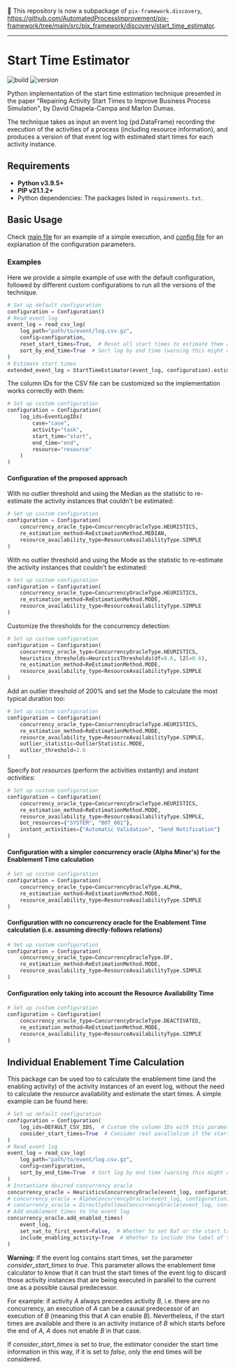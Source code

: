 🚨 This repository is now a subpackage of `pix-framework.discovery`, https://github.com/AutomatedProcessImprovement/pix-framework/tree/main/src/pix_framework/discovery/start_time_estimator.

---

# Start Time Estimator

![build](https://github.com/AutomatedProcessImprovement/start-time-estimator/actions/workflows/build.yaml/badge.svg)
![version](https://img.shields.io/github/v/tag/AutomatedProcessImprovement/start-time-estimator)

Python implementation of the start time estimation technique presented in the paper "Repairing Activity Start Times to Improve Business
Process Simulation", by David Chapela-Campa and Marlon Dumas.

The technique takes as input an event log (pd.DataFrame) recording the execution of the activities of a process (including resource
information), and produces a version of that event log with estimated start times for each activity instance.

## Requirements

- **Python v3.9.5+**
- **PIP v21.1.2+**
- Python dependencies: The packages listed in `requirements.txt`.

## Basic Usage

Check [main file](https://github.com/AutomatedProcessImprovement/start-time-estimator/blob/main/processing/main.py) for an example of a
simple execution,
and [config file](https://github.com/AutomatedProcessImprovement/start-time-estimator/blob/main/src/start_time_estimator/config.py) for an
explanation of the configuration parameters.

### Examples

Here we provide a simple example of use with the default configuration, followed by different custom configurations to run all the versions
of the technique.

```python
# Set up default configuration
configuration = Configuration()
# Read event log
event_log = read_csv_log(
    log_path="path/to/event/log.csv.gz",
    config=configuration,
    reset_start_times=True,  # Reset all start times to estimate them all
    sort_by_end_time=True  # Sort log by end time (warning this might alter the order of the events sharing end time)
)
# Estimate start times
extended_event_log = StartTimeEstimator(event_log, configuration).estimate()
```

The column IDs for the CSV file can be customized so the implementation works correctly with them:

```python
# Set up custom configuration
configuration = Configuration(
    log_ids=EventLogIDs(
        case="case",
        activity="task",
        start_time="start",
        end_time="end",
        resource="resource"
    )
)
```

#### Configuration of the proposed approach

With no outlier threshold and using the Median as the statistic to re-estimate the activity instances that couldn't be estimated:

```python
# Set up custom configuration
configuration = Configuration(
    concurrency_oracle_type=ConcurrencyOracleType.HEURISTICS,
    re_estimation_method=ReEstimationMethod.MEDIAN,
    resource_availability_type=ResourceAvailabilityType.SIMPLE
)
```

With no outlier threshold and using the Mode as the statistic to re-estimate the activity instances that couldn't be estimated:

```python
# Set up custom configuration
configuration = Configuration(
    concurrency_oracle_type=ConcurrencyOracleType.HEURISTICS,
    re_estimation_method=ReEstimationMethod.MODE,
    resource_availability_type=ResourceAvailabilityType.SIMPLE
)
```

Customize the thresholds for the concurrency detection:

```python
# Set up custom configuration
configuration = Configuration(
    concurrency_oracle_type=ConcurrencyOracleType.HEURISTICS,
    heuristics_thresholds=HeuristicsThresholds(df=0.6, l2l=0.6),
    re_estimation_method=ReEstimationMethod.MODE,
    resource_availability_type=ResourceAvailabilityType.SIMPLE
)
```

Add an outlier threshold of 200% and set the Mode to calculate the most typical duration too:

```python
# Set up custom configuration
configuration = Configuration(
    concurrency_oracle_type=ConcurrencyOracleType.HEURISTICS,
    re_estimation_method=ReEstimationMethod.MODE,
    resource_availability_type=ResourceAvailabilityType.SIMPLE,
    outlier_statistic=OutlierStatistic.MODE,
    outlier_threshold=2.0
)
```

Specify *bot resources* (perform the activities instantly) and *instant activities*:

```python
# Set up custom configuration
configuration = Configuration(
    concurrency_oracle_type=ConcurrencyOracleType.HEURISTICS,
    re_estimation_method=ReEstimationMethod.MODE,
    resource_availability_type=ResourceAvailabilityType.SIMPLE,
    bot_resources={"SYSTEM", "BOT_001"},
    instant_activities={"Automatic Validation", "Send Notification"}
)
```

#### Configuration with a simpler concurrency oracle (Alpha Miner's) for the Enablement Time calculation

```python
# Set up custom configuration
configuration = Configuration(
    concurrency_oracle_type=ConcurrencyOracleType.ALPHA,
    re_estimation_method=ReEstimationMethod.MODE,
    resource_availability_type=ResourceAvailabilityType.SIMPLE
)
```

#### Configuration with no concurrency oracle for the Enablement Time calculation (i.e. assuming directly-follows relations)

```python
# Set up custom configuration
configuration = Configuration(
    concurrency_oracle_type=ConcurrencyOracleType.DF,
    re_estimation_method=ReEstimationMethod.MODE,
    resource_availability_type=ResourceAvailabilityType.SIMPLE
)
```

#### Configuration only taking into account the Resource Availability Time

```python
# Set up custom configuration
configuration = Configuration(
    concurrency_oracle_type=ConcurrencyOracleType.DEACTIVATED,
    re_estimation_method=ReEstimationMethod.MODE,
    resource_availability_type=ResourceAvailabilityType.SIMPLE
)
```

## Individual Enablement Time Calculation

This package can be used too to calculate the enablement time (and the enabling activity) of the activity instances of an event log, without
the need to calculate the resource availability and estimate the start times. A simple example can be found here:

```python
# Set up default configuration
configuration = Configuration(
    log_ids=DEFAULT_CSV_IDS,  # Custom the column IDs with this parameter
    consider_start_times=True  # Consider real parallelism if the start times are available
)
# Read event log
event_log = read_csv_log(
    log_path="path/to/event/log.csv.gz",
    config=configuration,
    sort_by_end_time=True  # Sort log by end time (warning this might alter the order of the events sharing end time)
)
# Instantiate desired concurrency oracle
concurrency_oracle = HeuristicsConcurrencyOracle(event_log, configuration)
# concurrency_oracle = AlphaConcurrencyOracle(event_log, configuration)
# concurrency_oracle = DirectlyFollowsConcurrencyOracle(event_log, configuration)
# Add enablement times to the event log
concurrency_oracle.add_enabled_times(
    event_log,
    set_nat_to_first_event=False,  # Whether to set NaT or the start trace to the events with no enabling activities.
    include_enabling_activity=True  # Whether to include the label of the enabling activity in a new column or not.
)
```

**Warning:** If the event log contains start times, set the parameter *consider_start_times* to *true*. This parameter allows the enablement
time calculator to know that it can trust the start times of the event log to discard those activity instances that are being executed in
parallel to the current one as a possible causal predecessor.

For example: if activity *A* always preceedes activity *B*, i.e. there are no concurrency, an execution of *A* can be a causal predecessor
of an execution of *B* (meaning this that *A* can enable *B*). Nevertheless, if the start times are available and there is an activity
instance of *B* which starts before the end of *A*, *A* does not enable *B* in that case.

If *consider_start_times* is set to *true*, the estimator consider the start time information in this way, if it is set to *false*, only the
end times will be considered.
